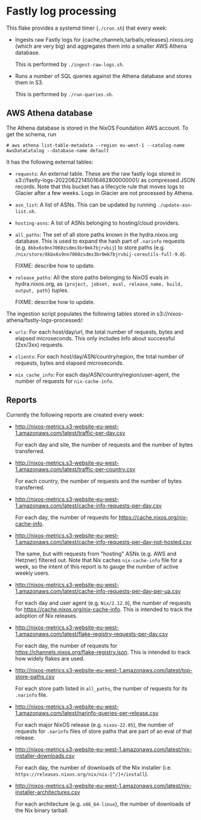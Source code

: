 # Fastly log processing

This flake provides a systemd timer (`./cron.sh`) that every week:

- Ingests raw Fastly logs for {cache,channels,tarballs,releases}.nixos.org
  (which are very big) and aggregates them into a smaller AWS Athena database.

  This is performed by `./ingest-raw-logs.sh`.

- Runs a number of SQL queries against the Athena database and stores them in
  S3.

  This is performed by `./run-queries.sh`.

## AWS Athena database

The Athena database is stored in the NixOS Foundation AWS account. To get the
schema, run

```
# aws athena list-table-metadata --region eu-west-1 --catalog-name AwsDataCatalog --database-name default
```

It has the following external tables:

- `requests`: An external table. These are the raw fastly logs stored in
  s3://fastly-logs-20220622145016462800000001/ as compressed JSON records. Note
  that this bucket has a lifecycle rule that moves logs to Glacier after a few
  weeks. Logs in Glacier are not processed by Athena.

- `asn_list`: A list of ASNs. This can be updated by running
  `./update-asn-list.sh`.

- `hosting-asns`: A list of ASNs belonging to hosting/cloud providers.

- `all_paths`: The set of all store paths known in the hydra.nixos.org database.
  This is used to expand the hash part of `.narinfo` requests (e.g.
  `8kbx6s9nn7060zsdms3br0mk7bjrvbij`) to store paths (e.g.
  `/nix/store/8kbx6s9nn7060zsdms3br0mk7bjrvbij-coreutils-full-9.0`).

  FIXME: describe how to update.

- `release_paths`: All the store paths belonging to NixOS evals in
  hydra.nixos.org, as
  `{project, jobset, eval, release_name, build,
  output, path}` tuples.

  FIXME: describe how to update.

The ingestion script populates the following tables stored in
s3://nixos-athena/fastly-logs-processed/:

- `urls`: For each host/day/url, the total number of requests, bytes and elapsed
  microseconds. This only includes info about successful (2xx/3xx) requests.

- `clients`: For each host/day/ASN/country/region, the total number of requests,
  bytes and elapsed microseconds.

- `nix_cache_info`: For each day/ASN/country/region/user-agent, the number of
  requests for `nix-cache-info`.

## Reports

Currently the following reports are created every week:

- http://nixos-metrics.s3-website-eu-west-1.amazonaws.com/latest/traffic-per-day.csv

  For each day and site, the number of requests and the number of bytes
  transferred.

- http://nixos-metrics.s3-website-eu-west-1.amazonaws.com/latest/traffic-per-country.csv

  For each country, the number of requests and the number of bytes transferred.

- http://nixos-metrics.s3-website-eu-west-1.amazonaws.com/latest/cache-info-requests-per-day.csv

  For each day, the number of requests for
  https://cache.nixos.org/nix-cache-info.

- http://nixos-metrics.s3-website-eu-west-1.amazonaws.com/latest/cache-info-requests-per-day-not-hosted.csv

  The same, but with requests from "hosting" ASNs (e.g. AWS and Hetzner)
  filtered out. Note that Nix caches `nix-cache-info` file for a week, so the
  intent of this report is to gauge the number of active weekly users.

- http://nixos-metrics.s3-website-eu-west-1.amazonaws.com/latest/cache-info-requests-per-day-per-ua.csv

  For each day and user agent (e.g. `Nix/2.12.0`), the number of requests for
  https://cache.nixos.org/nix-cache-info. This is intended to track the adoption
  of Nix releases.

- http://nixos-metrics.s3-website-eu-west-1.amazonaws.com/latest/flake-registry-requests-per-day.csv

  For each day, the number of requests for
  https://channels.nixos.org/flake-registry.json. This is intended to track how
  widely flakes are used.

- http://nixos-metrics.s3-website-eu-west-1.amazonaws.com/latest/top-store-paths.csv

  For each store path listed in `all_paths`, the number of requests for its
  `.narinfo` file.

- http://nixos-metrics.s3-website-eu-west-1.amazonaws.com/latest/narinfo-queries-per-release.csv

  For each major NixOS release (e.g. `nixos-22.05`), the number of requests for
  `.narinfo` files of store paths that are part of an eval of that release.

- http://nixos-metrics.s3-website-eu-west-1.amazonaws.com/latest/nix-installer-downloads.csv

  For each day, the number of downloads of the Nix installer (i.e.
  `https://releases.nixos.org/nix/nix-[^/]+/install`).

- http://nixos-metrics.s3-website-eu-west-1.amazonaws.com/latest/nix-installer-architectures.csv

  For each architecture (e.g. `x86_64-linux`), the number of downloads of the
  Nix binary tarball.
